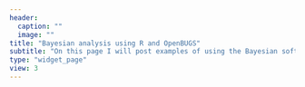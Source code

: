 ```yaml
---
header:
  caption: ""
  image: ""
title: "Bayesian analysis using R and OpenBUGS"
subtitle: "On this page I will post examples of using the Bayesian software OpenBUGS (called via R) to run different types of statistical models and analyse the results."
type: "widget_page"
view: 3
---
```

